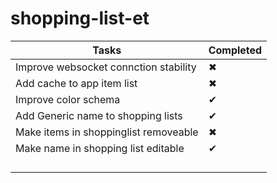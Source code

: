 # shopping-list-et

| Tasks  | Completed |
| ------------- | ------------- |
| Improve websocket connction stability  | &#10006;  |
| Add cache to app item list  | &#10006;  |
| Improve color schema              |    &#10004;           |
| Add Generic name to shopping lists              |      &#10004;         |
| Make items in shoppinglist removeable              |     &#10006;          |
| Make name in shopping list editable              |     &#10004;          |
|               |               |
|               |               |
|               |               |
|               |               |

